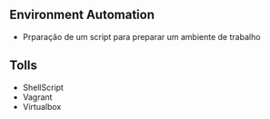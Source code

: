 ## Environment Automation

- Prparação de um script para preparar um ambiente de trabalho

## Tolls

- ShellScript
- Vagrant
- Virtualbox